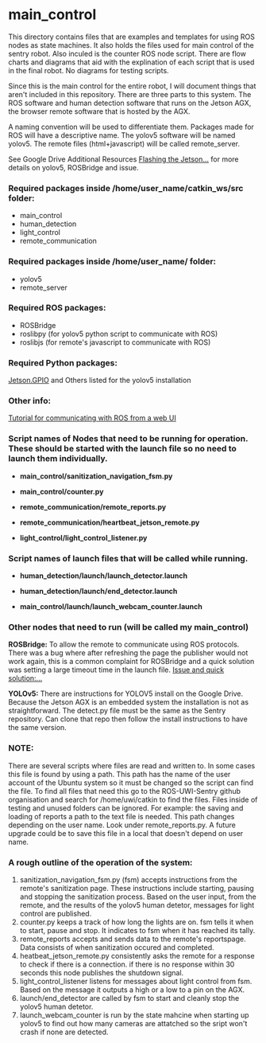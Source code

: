 # main_control
This directory contains files that are examples and templates for using ROS nodes as state machines.
It also holds the files used for main control of the sentry robot.
Also inculed is the counter ROS node script.
There are flow charts and diagrams that aid with the explination of each script that is used in the final robot. No diagrams for testing scripts.

Since this is the main control for the entire robot, I will document things that aren't included in this repository.
There are three parts to this system. The ROS software and human detection software that runs on the Jetson AGX, the browser remote software that is hosted by the AGX. 

A naming convention will be used to differentiate them. 
Packages made for ROS will have a descriptive name.
The yolov5 software will be named yolov5.
The remote files (html+javascript) will be called remote_server. 

See Google Drive Additional Resources [Flashing the Jetson...](https://docs.google.com/document/d/1WZLdgXxbXff8g58E_jaLMqHgyO9Tv8HMU45z1B0EHVc/edit) for more details on yolov5, ROSBridge and issue.



### Required packages inside /home/user_name/catkin_ws/src folder:
- main_control
- human_detection
- light_control
- remote_communication

### Required packages inside /home/user_name/ folder:
- yolov5
- remote_server

### Required ROS packages:
- ROSBridge
- roslibpy (for yolov5 python script to communicate with ROS)
- roslibjs (for remote's javascript to communicate with ROS)

### Required Python packages:
[Jetson.GPIO](https://github.com/NVIDIA/jetson-gpio#installation)
and Others listed for the yolov5 installation

### Other info:
[Tutorial for communicating with ROS from a web UI](https://medium.com/husarion-blog/bootstrap-4-ros-creating-a-web-ui-for-your-robot-9a77a8e373f9)

### Script names of Nodes that need to be running for operation. These should be started with the launch file so no need to launch them individually.

- **main_control/sanitization_navigation_fsm.py**
- **main_control/counter.py**

- **remote_communication/remote_reports.py**
- **remote_communication/heartbeat_jetson_remote.py**

- **light_control/light_control_listener.py**

### Script names of launch files that will be called while running.

- **human_detection/launch/launch_detector.launch**
- **human_detection/launch/end_detector.launch**

- **main_control/launch/launch_webcam_counter.launch**

### Other nodes that need to run (will be called my main_control)

**ROSBridge:**
To allow the remote to communicate using ROS protocols.
There was a bug where after refreshing the page the publisher would not work again, this is a common complaint for ROSBridge and a quick solution was setting a large timeout time in the launch file. 
[Issue and quick solution:...](https://github.com/RobotWebTools/rosbridge_suite/issues/298)

**YOLOv5:**
There are instructions for YOLOV5 install on the Google Drive. Because the Jetson AGX is an embedded system the installation is not as straightforward.
The detect.py file must be the same as the Sentry repository.
Can clone that repo then follow the install instructions to have the same version.

### NOTE:
There are several scripts where files are read and written to. In some cases this file is found by using a path. This path has the name of the user account of the Ubuntu system so it must be changed so the script can find the file. To find all files that need this go to the ROS-UWI-Sentry github organisation and search for /home/uwi/catkin to find the files. Files inside of testing and unused folders can be ignored.
For example: the saving and loading of reports a path to the text file is needed.
This path changes depending on the user name. Look under remote_reports.py.
A future upgrade could be to save this file in a local that doesn't depend on user name. 


### A rough outline of the operation of the system:

1. sanitization_navigation_fsm.py (fsm) accepts instructions from the remote's sanitization page. These instructions include starting, pausing and stopping the sanitization process. Based on the user input, from the remote, and the results of the yolov5 human detetor, messages for light control are published.
2. counter.py keeps a track of how long the lights are on. fsm tells it when to start, pause and stop. It indicates to fsm when it has reached its tally.
3.  remote_reports accepts and sends data to the remote's reportspage. Data consists of when sanitization occured and completed.
4. heatbeat_jetson_remote.py consistently asks the remote for a response to check if there is a connection. if there is no response within 30 seconds this node publishes the shutdown signal.
5. light_control_listener listens for messages about light control from fsm. Based on the message it outputs a high or a low to a pin on the AGX. 
6. launch/end_detector are called by fsm to start and cleanly stop the yolov5 human detetor.
7. launch_webcam_counter is run by the state mahcine when starting up yolov5 to find out how many cameras are attatched so the sript won't crash if none are detected.
